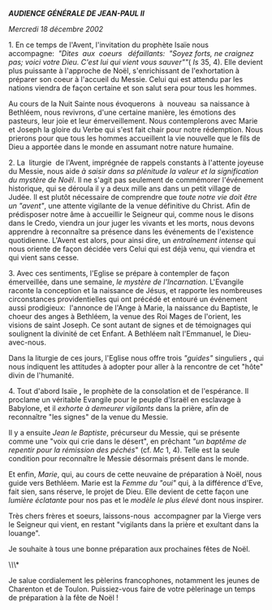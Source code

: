 ***AUDIENCE GÉNÉRALE DE JEAN-PAUL II***

*Mercredi 18 décembre 2002*

1. En ce temps de l'Avent, l'invitation du prophète Isaïe nous accompagne:  *"Dites  aux  coeurs   défaillants:  "Soyez forts, ne craignez pas; voici votre Dieu. C'est lui qui vient vous sauver""*( *Is* 35, 4). Elle devient plus puissante à l'approche de Noël, s'enrichissant de l'exhortation à préparer son coeur à l'accueil du Messie. Celui qui est attendu par les nations viendra de façon certaine et son salut sera pour tous les hommes.

Au cours de la Nuit Sainte nous évoquerons  à  nouveau  sa naissance à Bethléem, nous revivrons, d'une certaine manière, les émotions des pasteurs, leur joie et leur émerveillement. Nous contemplerons avec Marie et Joseph la gloire du Verbe qui s'est fait chair pour notre rédemption. Nous prierons pour que tous les hommes accueillent la vie nouvelle que le fils de Dieu a apportée dans le monde en assumant notre nature humaine.

2. La  liturgie  de l'Avent, imprégnée de rappels constants à l'attente joyeuse du Messie, nous aide *à saisir dans sa plénitude la valeur et la signification du mystère de Noël*. Il ne s'agit pas seulement de commémorer l'événement historique, qui se déroula il y a deux mille ans dans un petit village de Judée. Il est plutôt nécessaire de comprendre que *toute notre vie doit être un "avent"*, une attente vigilante de la venue définitive du Christ. Afin de prédisposer notre âme à accueillir le Seigneur qui, comme nous le disons dans le Credo, viendra un jour juger les vivants et les morts, nous devons apprendre à reconnaître sa présence dans les événements de l'existence quotidienne. L'Avent est alors, pour ainsi dire, un *entraînement intense* qui nous oriente de façon décidée vers Celui qui est déjà venu, qui viendra et qui vient sans cesse.

3. Avec ces sentiments, l'Eglise se prépare à contempler de façon émerveillée, dans une semaine, *le mystère de l'Incarnation*. L'Evangile raconte la conception et la naissance de Jésus, et rapporte les nombreuses circonstances providentielles qui ont précédé et entouré un événement aussi prodigieux:  l'annonce de l'Ange à Marie, la naissance du Baptiste, le choeur des anges à Bethléem, la venue des Roi Mages de l'orient, les visions de saint Joseph. Ce sont autant de signes et de témoignages qui soulignent la divinité de cet Enfant. A Bethléem naît l'Emmanuel, le Dieu-avec-nous.

Dans la liturgie de ces jours, l'Eglise nous offre trois *"guides"* singuliers **,** qui nous indiquent les attitudes à adopter pour aller à la rencontre de cet "hôte" divin de l'humanité.

4. Tout d'abord Isaïe **,** le prophète de la consolation et de l'espérance. Il proclame un véritable Evangile pour le peuple d'Israël en esclavage à Babylone, et il *exhorte à demeurer vigilants* dans la prière, afin de reconnaître "les signes" de la venue du Messie.

Il y a ensuite *Jean le Baptiste*, précurseur du Messie, qui se présente comme une "voix qui crie dans le désert", en prêchant *"un baptême de repentir pour la rémission des péchés*" (cf. *Mc* 1, 4). Telle est la seule condition pour reconnaître le Messie désormais présent dans le monde.

Et enfin, *Marie*, qui, au cours de cette neuvaine de préparation à Noël, nous guide vers Bethléem. Marie est la *Femme du "oui"* qui, à la différence d'Eve, fait sien, sans réserve, le projet de Dieu. Elle devient de cette façon une *lumière éclatante* pour nos pas et le *modèle le plus* *élevé* dont nous inspirer.

Très chers frères et soeurs, laissons-nous  accompagner par la Vierge vers le Seigneur qui vient, en restant "vigilants dans la prière et exultant dans la louange".

Je souhaite à tous une bonne préparation aux prochaines fêtes de Noël.

\\*\\*\\*

Je salue cordialement les pèlerins francophones, notamment les jeunes de Charenton et de Toulon. Puissiez-vous faire de votre pèlerinage un temps de préparation à la fête de Noël !